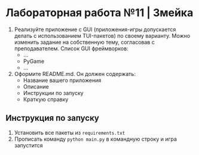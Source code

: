# Лабораторная работа №11 | Змейка
1) Реализуйте приложение с GUI (приложения-игры допускается делать с использованием TUI-пакетов) по своему варианту. Можно изменить задание на собственную тему, согласовав с преподавателем. Список GUI фреймворков:
    - ...
    - PyGame
    - ...
2) Оформите README.md. Он должен содержать:
    - Название вашего приложения
    - Описание
    - Инструкции по запуску
    - Краткую справку

## Инструкция по запуску
1) Установить все пакеты из ```requirements.txt```
2) Прописать команду ```python main.py``` в командную строку и игра запустится